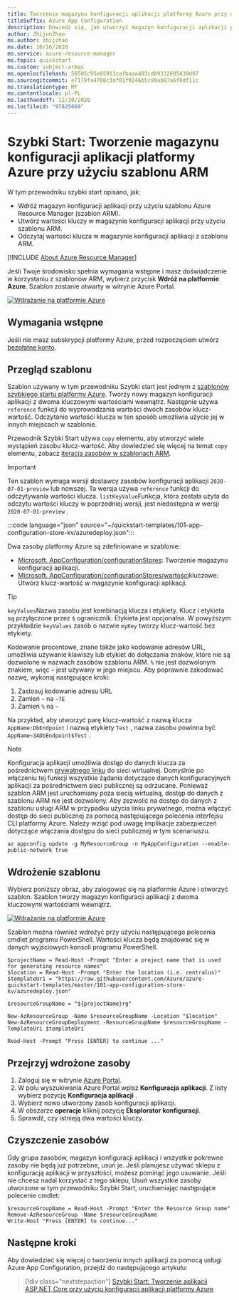 ```yaml
---
title: Tworzenie magazynu konfiguracji aplikacji platformy Azure przy użyciu szablonu Azure Resource Manager (szablon ARM)
titleSuffix: Azure App Configuration
description: Dowiedz się, jak utworzyć magazyn konfiguracji aplikacji platformy Azure przy użyciu szablonu Azure Resource Manager (szablon ARM).
author: ZhijunZhao
ms.author: zhijzhao
ms.date: 10/16/2020
ms.service: azure-resource-manager
ms.topic: quickstart
ms.custom: subject-armqs
ms.openlocfilehash: 56505c95e65911cafbaaa403cd09332695439d97
ms.sourcegitcommit: e7179fa4708c3af01f9246b5c99ab87a6f0df11c
ms.translationtype: MT
ms.contentlocale: pl-PL
ms.lasthandoff: 12/30/2020
ms.locfileid: "97825669"
---
```

# <a name="quickstart-create-an-azure-app-configuration-store-by-using-an-arm-template"></a>Szybki Start: Tworzenie magazynu konfiguracji aplikacji platformy Azure przy użyciu szablonu ARM

W tym przewodniku szybki start opisano, jak:

- Wdróż magazyn konfiguracji aplikacji przy użyciu szablonu Azure Resource Manager (szablon ARM).
- Utwórz wartości kluczy w magazynie konfiguracji aplikacji przy użyciu szablonu ARM.
- Odczytaj wartości klucza w magazynie konfiguracji aplikacji z szablonu ARM.

[!INCLUDE [About Azure Resource Manager](../../includes/resource-manager-quickstart-introduction.md)]

Jeśli Twoje środowisko spełnia wymagania wstępne i masz doświadczenie w korzystaniu z szablonów ARM, wybierz przycisk **Wdróż na platformie Azure**. Szablon zostanie otwarty w witrynie Azure Portal.

[![Wdrażanie na platformie Azure](../media/template-deployments/deploy-to-azure.svg)](https://portal.azure.com/#create/Microsoft.Template/uri/https%3A%2F%2Fraw.githubusercontent.com%2FAzure%2Fazure-quickstart-templates%2Fmaster%2F101-app-configuration-store-kv%2Fazuredeploy.json)

## <a name="prerequisites"></a>Wymagania wstępne

Jeśli nie masz subskrypcji platformy Azure, przed rozpoczęciem utwórz [bezpłatne konto](https://azure.microsoft.com/free/?WT.mc_id=A261C142F).

## <a name="review-the-template"></a>Przegląd szablonu

Szablon używany w tym przewodniku Szybki start jest jednym z [szablonów szybkiego startu platformy Azure](https://azure.microsoft.com/resources/templates/101-app-configuration-store-kv/). Tworzy nowy magazyn konfiguracji aplikacji z dwoma kluczowymi wartościami wewnątrz. Następnie używa `reference` funkcji do wyprowadzania wartości dwóch zasobów klucz-wartość. Odczytanie wartości klucza w ten sposób umożliwia użycie jej w innych miejscach w szablonie.

Przewodnik Szybki Start używa `copy` elementu, aby utworzyć wiele wystąpień zasobu klucz-wartość. Aby dowiedzieć się więcej na temat `copy` elementu, zobacz [iteracja zasobów w szablonach ARM](../azure-resource-manager/templates/copy-resources.md).

> [!IMPORTANT]
> Ten szablon wymaga wersji dostawcy zasobów konfiguracji aplikacji `2020-07-01-preview` lub nowszej. Ta wersja używa `reference` funkcji do odczytywania wartości klucza. `listKeyValue`Funkcja, która została użyta do odczytu wartości kluczy w poprzedniej wersji, jest niedostępna w wersji `2020-07-01-preview` .

:::code language="json" source="~/quickstart-templates/101-app-configuration-store-kv/azuredeploy.json":::

Dwa zasoby platformy Azure są zdefiniowane w szablonie:

- [Microsoft. AppConfiguration/configurationStores](/azure/templates/microsoft.appconfiguration/2020-07-01-preview/configurationstores): Tworzenie magazynu konfiguracji aplikacji.
- [Microsoft. AppConfiguration/configurationStores/wartości](/azure/templates/microsoft.appconfiguration/2020-07-01-preview/configurationstores/keyvalues)kluczowe: Utwórz klucz-wartość w magazynie konfiguracji aplikacji.

> [!TIP]
> `keyValues`Nazwa zasobu jest kombinacją klucza i etykiety. Klucz i etykieta są przyłączone przez `$` ogranicznik. Etykieta jest opcjonalna. W powyższym przykładzie `keyValues` zasób o nazwie `myKey` tworzy klucz-wartość bez etykiety.
>
> Kodowanie procentowe, znane także jako kodowanie adresów URL, umożliwia używanie klawiszy lub etykiet do dołączania znaków, które nie są dozwolone w nazwach zasobów szablonu ARM. `%` nie jest dozwolonym znakiem, więc `~` jest używany w jego miejscu. Aby poprawnie zakodować nazwę, wykonaj następujące kroki:
>
> 1. Zastosuj kodowanie adresu URL
> 2. Zamień `~` na `~7E`
> 3. Zamień `%` na `~`
>
> Na przykład, aby utworzyć parę klucz-wartość z nazwą klucza `AppName:DbEndpoint` i nazwą etykiety `Test` , nazwa zasobu powinna być `AppName~3ADbEndpoint$Test` .

> [!NOTE]
> Konfiguracja aplikacji umożliwia dostęp do danych klucza za pośrednictwem [prywatnego linku](concept-private-endpoint.md) do sieci wirtualnej. Domyślnie po włączeniu tej funkcji wszystkie żądania dotyczące danych konfiguracyjnych aplikacji za pośrednictwem sieci publicznej są odrzucane. Ponieważ szablon ARM jest uruchamiany poza siecią wirtualną, dostęp do danych z szablonu ARM nie jest dozwolony. Aby zezwolić na dostęp do danych z szablonu usługi ARM w przypadku użycia linku prywatnego, można włączyć dostęp do sieci publicznej za pomocą następującego polecenia interfejsu CLI platformy Azure. Należy wziąć pod uwagę implikacje zabezpieczeń dotyczące włączania dostępu do sieci publicznej w tym scenariuszu.
>
> ```azurecli-interactive
> az appconfig update -g MyResourceGroup -n MyAppConfiguration --enable-public-network true
> ```

## <a name="deploy-the-template"></a>Wdrożenie szablonu

Wybierz poniższy obraz, aby zalogować się na platformie Azure i otworzyć szablon. Szablon tworzy magazyn konfiguracji aplikacji z dwoma kluczowymi wartościami wewnątrz.

[![Wdrażanie na platformie Azure](../media/template-deployments/deploy-to-azure.svg)](https://portal.azure.com/#create/Microsoft.Template/uri/https%3A%2F%2Fraw.githubusercontent.com%2FAzure%2Fazure-quickstart-templates%2Fmaster%2F101-app-configuration-store-kv%2Fazuredeploy.json)

Szablon można również wdrożyć przy użyciu następującego polecenia cmdlet programu PowerShell. Wartości klucza będą znajdować się w danych wyjściowych konsoli programu PowerShell.

```azurepowershell-interactive
$projectName = Read-Host -Prompt "Enter a project name that is used for generating resource names"
$location = Read-Host -Prompt "Enter the location (i.e. centralus)"
$templateUri = "https://raw.githubusercontent.com/Azure/azure-quickstart-templates/master/101-app-configuration-store-kv/azuredeploy.json"

$resourceGroupName = "${projectName}rg"

New-AzResourceGroup -Name $resourceGroupName -Location "$location"
New-AzResourceGroupDeployment -ResourceGroupName $resourceGroupName -TemplateUri $templateUri

Read-Host -Prompt "Press [ENTER] to continue ..."
```

## <a name="review-deployed-resources"></a>Przejrzyj wdrożone zasoby

1. Zaloguj się w witrynie [Azure Portal](https://portal.azure.com).
1. W polu wyszukiwania Azure Portal wpisz **Konfiguracja aplikacji**. Z listy wybierz pozycję **Konfiguracja aplikacji** .
1. Wybierz nowo utworzony zasób konfiguracji aplikacji.
1. W obszarze **operacje** kliknij pozycję **Eksplorator konfiguracji**.
1. Sprawdź, czy istnieją dwa wartości kluczy.

## <a name="clean-up-resources"></a>Czyszczenie zasobów

Gdy grupa zasobów, magazyn konfiguracji aplikacji i wszystkie pokrewne zasoby nie będą już potrzebne, usuń je. Jeśli planujesz używać sklepu z konfiguracją aplikacji w przyszłości, możesz pominąć jego usuwanie. Jeśli nie chcesz nadal korzystać z tego sklepu, Usuń wszystkie zasoby utworzone w tym przewodniku Szybki Start, uruchamiając następujące polecenie cmdlet:

```azurepowershell-interactive
$resourceGroupName = Read-Host -Prompt "Enter the Resource Group name"
Remove-AzResourceGroup -Name $resourceGroupName
Write-Host "Press [ENTER] to continue..."
```

## <a name="next-steps"></a>Następne kroki

Aby dowiedzieć się więcej o tworzeniu innych aplikacji za pomocą usługi Azure App Configuration, przejdź do następującego artykułu:

> [!div class="nextstepaction"]
> [Szybki Start: Tworzenie aplikacji ASP.NET Core przy użyciu konfiguracji aplikacji platformy Azure](quickstart-aspnet-core-app.md)
